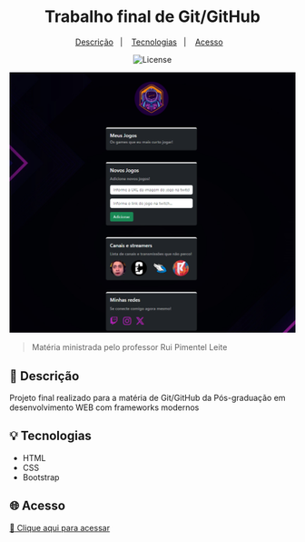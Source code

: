 <h1 align="center">Trabalho final de Git/GitHub</h1>

<p align="center">
    <a href="#descrição">Descrição</a>&nbsp;&nbsp;&nbsp;|&nbsp;&nbsp;&nbsp;
    <a href="#tecnologias">Tecnologias</a>&nbsp;&nbsp;&nbsp;|&nbsp;&nbsp;&nbsp;
    <a href="#acesso">Acesso</a>&nbsp;&nbsp;&nbsp;
</p>

<p align="center">
    <img alt="License" src="https://img.shields.io/static/v1?label=license&message=MIT&color=49AA26&labelColor=000000">
</p>

<div align="center">

![Preview](preview.png)

</div>

> Matéria ministrada pelo professor Rui Pimentel Leite

<h2>📄 Descrição<a name="descrição"></a></h2>
Projeto final realizado para a matéria de Git/GitHub da Pós-graduação em desenvolvimento WEB com frameworks modernos

<h2>💡 Tecnologias<a name="tecnologias"></a></h2>

- HTML
- CSS
- Bootstrap

<h2>🌐 Acesso<a name="acesso"></a></h2>

[🔗 Clique aqui para acessar ](https://www.google.com.br/)

